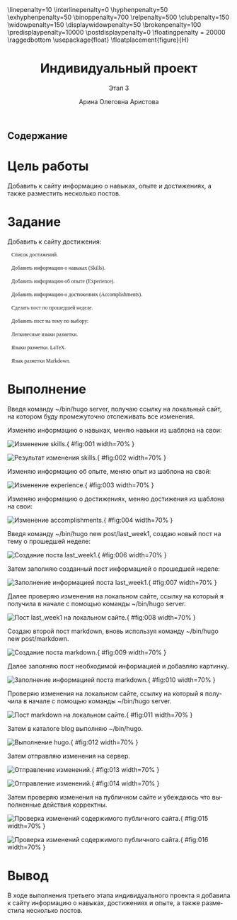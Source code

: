 ﻿---
# Front matter
lang: ru-RU
title: "Индивидуальный проект"
subtitle: "Этап 3"
author: "Арина Олеговна Аристова"

# Formatting
toc-title: "Содержание"
toc: true # Table of contents
toc_depth: 2
fontsize: 12pt
linestretch: 1.5
papersize: a4paper
documentclass: scrreprt
polyglossia-lang: russian
polyglossia-otherlangs: english
mainfont: PT Serif
romanfont: PT Serif
sansfont: PT Sans
monofont: PT Mono
mainfontoptions: Ligatures=TeX
romanfontoptions: Ligatures=TeX
sansfontoptions: Ligatures=TeX,Scale=MatchLowercase
monofontoptions: Scale=MatchLowercase
indent: true
pdf-engine: lualatex
header-includes:
  - \linepenalty=10 # the penalty added to the badness of each line within a paragraph (no associated penalty node) Increasing the value makes tex try to have fewer lines in the paragraph.
  - \interlinepenalty=0 # value of the penalty (node) added after each line of a paragraph.
  - \hyphenpenalty=50 # the penalty for line breaking at an automatically inserted hyphen
  - \exhyphenpenalty=50 # the penalty for line breaking at an explicit hyphen
  - \binoppenalty=700 # the penalty for breaking a line at a binary operator
  - \relpenalty=500 # the penalty for breaking a line at a relation
  - \clubpenalty=150 # extra penalty for breaking after first line of a paragraph
  - \widowpenalty=150 # extra penalty for breaking before last line of a paragraph
  - \displaywidowpenalty=50 # extra penalty for breaking before last line before a display math
  - \brokenpenalty=100 # extra penalty for page breaking after a hyphenated line
  - \predisplaypenalty=10000 # penalty for breaking before a display
  - \postdisplaypenalty=0 # penalty for breaking after a display
  - \floatingpenalty = 20000 # penalty for splitting an insertion (can only be split footnote in standard LaTeX)
  - \raggedbottom # or \flushbottom
  - \usepackage{float} # keep figures where there are in the text
  - \floatplacement{figure}{H} # keep figures where there are in the text
---

# Цель работы

Добавить к сайту информацию о навыках, опыте и достижениях, а также разместить несколько постов.

# Задание

Добавить к сайту достижения:

       Список достижений.
       
       Добавить информацию о навыках (Skills).
       
       Добавить информацию об опыте (Experience).
       
       Добавить информацию о достижениях (Accomplishments).
       
       Сделать пост по прошедшей неделе.
       
       Добавить пост на тему по выбору:
       
       Легковесные языки разметки.
       
       Языки разметки. LaTeX.
       
       Язык разметки Markdown.

# Выполнение

Введя команду ~/bin/hugo server, получаю ссылку на локальный сайт, на котором буду промежуточно отслеживать все изменения. 

Изменяю информацию о навыках, меняю навыки из шаблона на свои:

![Изменение skills.](image/1.png){ #fig:001 width=70% }

![Результат изменения skills.](image/2.png){ #fig:002 width=70% }

Изменяю информацию об опыте, меняю опыт из шаблона на свой:

![Изменение experience.](image/3.png){ #fig:003 width=70% }

Изменяю информацию о достижениях, меняю достижения из шаблона на свои:

![Изменение accomplishments.](image/4.png){ #fig:004 width=70% }

Введя команду ~/bin/hugo new post/last_week1, создаю новый пост на тему о прошедшей неделе:

![Создание поста last_week1.](image/6.png){ #fig:006 width=70% }

Затем заполняю созданный пост информацией о прошедшей неделе:

![Заполнение информацией поста last_week1.](image/7.png){ #fig:007 width=70% }

Далее проверяю изменения на локальном сайте, ссылку на который я получила в начале с помощью команды ~/bin/hugo server.

![Пост last_week1 на локальном сайте.](image/8.png){ #fig:008 width=70% }

Создаю второй пост markdown, вновь используя команду ~/bin/hugo new post/markdown.

![Создание поста markdown.](image/9.png){ #fig:009 width=70% }

Далее заполняю пост необходимой информацией и добавляю картинку.

![Заполнение информацией поста markdown.](image/10.png){ #fig:010 width=70% }

Проверяю изменения на локальном сайте, ссылку на который я получила в начале с помощью команды ~/bin/hugo server.

![Пост markdown на локальном сайте.](image/11.png){ #fig:011 width=70% }

Затем в каталоге blog выполняю ~/bin/hugo. 

![Выполнение hugo.](image/12.png){ #fig:012 width=70% }

Затем отправляю изменения на сервер. 

![Отправление изменений.](image/13.png){ #fig:013 width=70% }

![Отправление изменений.](image/14.png){ #fig:014 width=70% }

Затем проверяю изменения на публичном сайте и убеждаюсь что выполненные действия корректны.

![Проверка изменений содержимого публичного сайта. ](image/15.png){ #fig:015 width=70% }

![ Проверка изменений содержимого публичного сайта.](image/16.png){ #fig:016 width=70% }

# Вывод

В ходе выполнения третьего этапа индивидуального проекта я добавила к сайту информацию о навыках, достижениях и опыте, а также разместила несколько постов.
